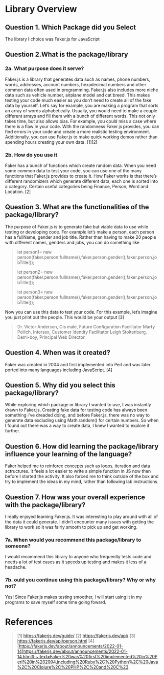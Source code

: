 # Library Overview

## Question 1. Which Package did you Select
The library I choice was Faker.js for JavaScript

## Question 2.What is the package/library
### 2a. What purpose does it serve?
Faker.js is a library that generates data such as names, phone numbers, words, addresses, account numbers, hexadecimal numbers and other common data often used in programming. Faker.js also includes more niche data such as vehicle number, airplane model and cat breed. This makes testing your code much easier as you don’t need to create all of the fake data by yourself. Let’s say for example, you are making a program that sorts an array of words alphabetically. Usually, you would need to make a couple different arrays and fill them with a bunch of different words. This not only takes time, but also allows bias. For example, you could miss a case where there is a flaw in your code. With the randomness Faker.js provides, you can find errors in your code and create a more realistic testing environment. Additionally, you can use Faker.js to make quick working demos rather than spending hours creating your own data. [1][2]

### 2b. How do you use it
Faker has a bunch of functions which create random data. When you need some common data to test your code, you can use one of the many functions that Faker.js provides to create it. How Faker works is that there’s different randomizers which generate different data, each one is sorted into a category. Certain useful categories being Finance, Person, Word and Location. [2]

## Question 3. What are the functionalities of the package/library?
The purpose of Faker.js is to generate fake but viable data to use while testing or developing code. For example let’s make a person, each person has a fullName, gender and job title. Rather than having to make 20 people with different names, genders and jobs, you can do something like
> let person1= new person(faker.person.fullname(),faker.person.gender(),faker.person.jobTitle());
> 
> let person2= new person(faker.person.fullname(),faker.person.gender(),faker.person.jobTitle());
> 
> let person3= new person(faker.person.fullname(),faker.person.gender(),faker.person.jobTitle());

Now you can use this data to test your code. For this example, let’s imagine you just print out the people. This would be your output [3]

> Dr. Victor Anderson, Cis male, Future Configuration Facilitator 
> Marty Pollich, Intersex, Customer Identity Facilitator 
> Leigh Stoltenberg, Demi-boy, Principal Web Director

## Question 4. When was it created?
Faker was created in 2004 and first implemented into Perl and was later ported into many languages including JavaScript. [4]

## Question 5. Why did you select this package/library?
While exploring which package or library I wanted to use, I was instantly drawn to Faker.js. Creating fake data for testing code has always been something I've dreaded doing, and before Faker.js, there was no way to generate data excluding using Math.random() for certain numbers. So when I found out there was a way to create data, I knew I wanted to explore it further.

## Question 6. How did learning the package/library influence your learning of the language?
Faker helped me to reinforce concepts such as loops, iteration and data sctructures. It feels a lot easier to write a simple function in JS now then before I started the activity. It also forced me to think outside of the box and try to implement the ideas in my mind, rather than following lab instructions. 

## Question 7. How was your overall experience with the package/library?
I really enjoyed learning Faker.js. It was interesting to play around with all of the data it could generate. I didn’t encounter many issues with getting the library to work so it was fairly smooth to pick up and get working.
### 7a. When would you recommend this package/library to someone?
I would recommend this library to anyone who frequently tests code and needs a lot of test cases as it speeds up testing and makes it less of a headache.
### 7b. ould you continue using this package/library? Why or why not?
Yes! Since Faker.js makes testing smoother, I will start using it in my programs to save myself some time going foward.


# References 
> [1] https://fakerjs.dev/guide/
> [2] https://fakerjs.dev/api/
> [3] https://fakerjs.dev/api/person.html
> [4] [https://fakerjs.dev/about/announcements/2022-01-14]https://fakerjs.dev/about/announcements/2022-01-14.html#:~:text=Faker%20was%20first%20implemented%20in%20Perl%20in%202004,including%20Ruby%2C%20Python%2C%20Java%2C%20Clojure%2C%20PHP%2C%20and%20C%23.
